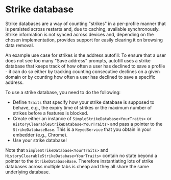 # Strike database

Strike databases are a way of counting "strikes" in a per-profile manner that
is persisted across restarts and, due to caching, available synchronously.
Strike information is not synced across devices and, depending on the chosen
implementation, provides support for easily clearing it on browsing data
removal.

An example use case for strikes is the address autofill: To ensure that a user
does not see too many "Save address" prompts, autofill uses a strike database
that keeps track of how often a user has declined to save a profile - it can do
so either by tracking counting consecutive declines on a given domain or by
counting how often a user has declined to save a specific address.

To use a strike database, you need to do the following:
- Define `Traits` that specify how your strike database is supposed to behave,
  e.g., the expiry time of strikes or the maximum number of strikes before a
  features is blocked.
- Create either an instance of `SimpleStrikeDatabase<YourTraits>` or
  `HistoryClearableStrikeDatabase<YourTraits>` and pass a pointer to the
  `StrikeDatabaseBase`. This is a `KeyedService` that you obtain in your
  embedder (e.g., Chrome).
- Use your strike database!

Note that `SimpleStrikeDatabase<YourTraits>` and
`HistoryClearableStrikeDatabase<YourTraits>` contain no state beyond a pointer
to the `StrikeDatabaseBase`. Therefore instantiating lots of strike databases
across multiple tabs is cheap and they all share the same underlying database.
